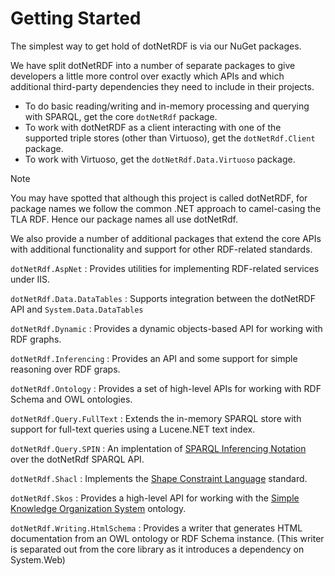 # Getting Started

The simplest way to get hold of dotNetRDF is via our NuGet packages.

We have split dotNetRDF into a number of separate packages to give developers a little more control over exactly which APIs and which additional third-party dependencies they need to include in their projects.

  * To do basic reading/writing and in-memory processing and querying with SPARQL, get the core `dotNetRdf` package.
  * To work with dotNetRDF as a client interacting with one of the supported triple stores (other than Virtuoso), get the `dotNetRdf.Client` package.
  * To work with Virtuoso, get the `dotNetRdf.Data.Virtuoso` package.
  
> [!NOTE]
> You may have spotted that although this project is called dotNetRDF, for package names we follow the common .NET approach to camel-casing the TLA RDF. Hence our package names all use dotNetRdf.

We also provide a number of additional packages that extend the core APIs with additional functionality and support for other RDF-related standards.

  `dotNetRdf.AspNet`
  : Provides utilities for implementing RDF-related services under IIS.
  
  `dotNetRdf.Data.DataTables`
  : Supports integration between the dotNetRDF API and `System.Data.DataTables`
  
  `dotNetRdf.Dynamic`
  : Provides a dynamic objects-based API for working with RDF graphs.
  
  `dotNetRdf.Inferencing`
  : Provides an API and some support for simple reasoning over RDF graps.
  
  `dotNetRdf.Ontology`
  : Provides a set of high-level APIs for working with RDF Schema and OWL ontologies.
  
  `dotNetRdf.Query.FullText`
  : Extends the in-memory SPARQL store with support for full-text queries using a Lucene.NET text index.
  
  `dotNetRdf.Query.SPIN`
  : An implentation of [SPARQL Inferencing Notation](https://spinrdf.org/) over the dotNetRdf SPARQL API.
  
  `dotNetRdf.Shacl`
  : Implements the [Shape Constraint Language](https://www.w3.org/TR/shacl/) standard.
  
  `dotNetRdf.Skos`
  : Provides a high-level API for working with the [Simple Knowledge Organization System](https://www.w3.org/2004/02/skos/) ontology.
  
  `dotNetRdf.Writing.HtmlSchema`
  : Provides a writer that generates HTML documentation from an OWL ontology or RDF Schema instance. (This writer is separated out from the core library as it introduces a dependency on System.Web) 